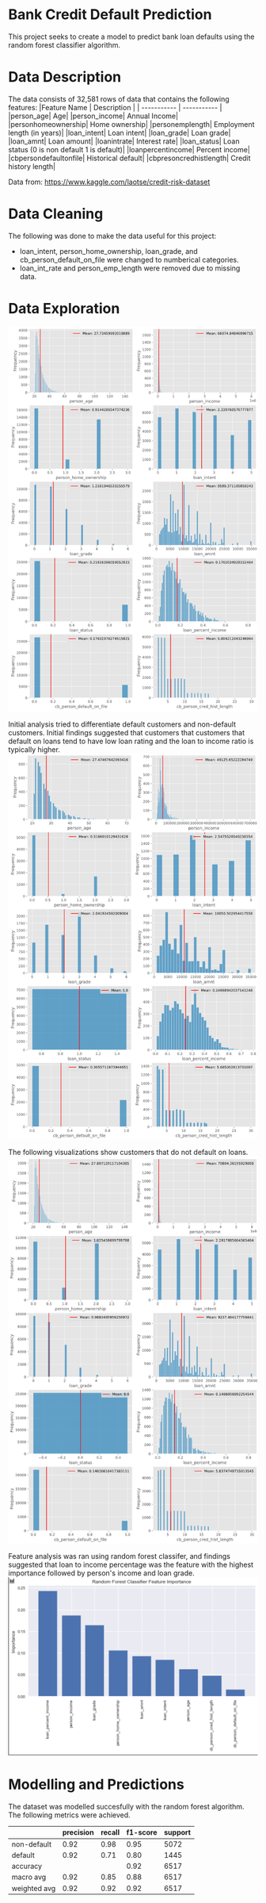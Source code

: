 # Bank Credit Default Prediction
This project seeks to create a model to predict bank loan defaults using the random forest classifier algorithm. 

# Data Description
The data consists of 32,581 rows of data that contains the following features:
|Feature Name | Description |
| ----------- | ----------- |
|person_age|	Age|
|person_income|	Annual Income|
|personhomeownership|	Home ownership|
|personemplength|	Employment length (in years)|
|loan_intent|	Loan intent|
|loan_grade|	Loan grade|
|loan_amnt|	Loan amount|
|loanintrate|	Interest rate|
|loan_status|	Loan status (0 is non default 1 is default)|
|loanpercentincome|	Percent income|
|cbpersondefaultonfile|	Historical default|
|cbpresoncredhistlength|	Credit history length|

Data from: https://www.kaggle.com/laotse/credit-risk-dataset

# Data Cleaning
The following was done to make the data useful for this project:  
- loan_intent, person_home_ownership, loan_grade, and cb_person_default_on_file were changed to numberical categories.
- loan_int_rate and person_emp_length were removed due to missing data.

# Data Exploration
!["All Loans"](images/all_loan.png)

Initial analysis tried to differentiate default customers and non-default customers. Initial findings suggested that customers that customers that default on loans tend to have low loan rating and the loan to income ratio is typically higher.
!["Default Loans"](images/default_loan.png)

The following visualizations show customers that do not default on loans.
!["Non-Default Loans"](images/non_default_loan.png)
  
Feature analysis was ran using random forest classifer, and findings suggested that loan to income percentage was the feature with the highest importance followed by person's income and loan grade.
!["Feature Importance"](images/importance.png)

# Modelling and Predictions
The dataset was modelled succesfully with the random forest algorithm. The following metrics were achieved.

||precision |recall |f1-score |support|
|----------|----------|-------|---------|-------|
|non-default |0.92 |0.98 |0.95 |5072
|default |0.92 |0.71 |0.80 |1445
|accuracy| ||0.92| 6517|
|macro avg| 0.92| 0.85| 0.88| 6517|
|weighted avg| 0.92| 0.92| 0.92| 6517|